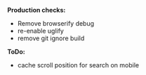 __Production checks:__

  - Remove browserify debug
  - re-enable uglify
  - remove git ignore build


__ToDo:__

 - cache scroll position for search on mobile 
 
